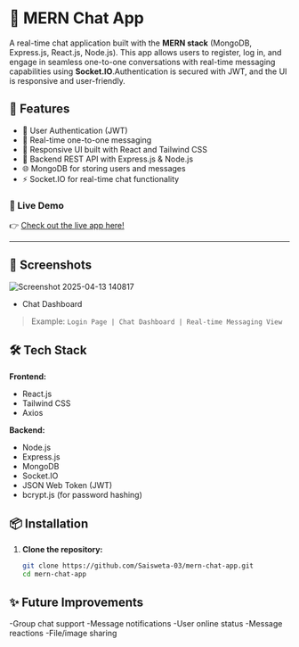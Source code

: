 # 💬 MERN Chat App

A real-time chat application built with the **MERN stack** (MongoDB, Express.js, React.js, Node.js). This app allows users to register, log in, and engage in seamless one-to-one conversations with real-time messaging capabilities using **Socket.IO**.Authentication is secured with JWT, and the UI is responsive and user-friendly.

## 🚀 Features

- 🔐 User Authentication (JWT)
- 💬 Real-time one-to-one messaging
- 📱 Responsive UI built with React and Tailwind CSS
- 🧠 Backend REST API with Express.js & Node.js
- 🌐 MongoDB for storing users and messages
- ⚡ Socket.IO for real-time chat functionality


### 🔗 Live Demo

👉 [Check out the live app here!](https://mern-chat-app-48gj.onrender.com/)

---

## 📸 Screenshots

![Screenshot 2025-04-13 140817](https://github.com/user-attachments/assets/0c6f6ad3-2295-4f8e-8fbf-cc4540473ab1)

- Chat Dashboard



> Example: `Login Page | Chat Dashboard | Real-time Messaging View`

## 🛠️ Tech Stack

**Frontend:**
- React.js
- Tailwind CSS
- Axios

**Backend:**
- Node.js
- Express.js
- MongoDB
- Socket.IO
- JSON Web Token (JWT)
- bcrypt.js (for password hashing)

## 📦 Installation

1. **Clone the repository:**
   ```bash
   git clone https://github.com/Saisweta-03/mern-chat-app.git
   cd mern-chat-app


## ✨ Future Improvements
-Group chat support
-Message notifications
-User online status
-Message reactions
-File/image sharing








